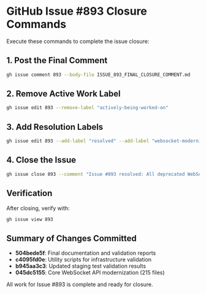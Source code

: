 # GitHub Issue #893 Closure Commands

Execute these commands to complete the issue closure:

## 1. Post the Final Comment
```bash
gh issue comment 893 --body-file ISSUE_893_FINAL_CLOSURE_COMMENT.md
```

## 2. Remove Active Work Label
```bash
gh issue edit 893 --remove-label "actively-being-worked-on"
```

## 3. Add Resolution Labels
```bash
gh issue edit 893 --add-label "resolved" --add-label "websocket-modernization"
```

## 4. Close the Issue
```bash
gh issue close 893 --comment "Issue #893 resolved: All deprecated WebSocket API usage eliminated. See final comment for comprehensive resolution details."
```

## Verification
After closing, verify with:
```bash
gh issue view 893
```

## Summary of Changes Committed
- **504bede5f**: Final documentation and validation reports
- **c4095fd0e**: Utility scripts for infrastructure validation
- **b945aa3c3**: Updated staging test validation results
- **045dc5155**: Core WebSocket API modernization (215 files)

All work for Issue #893 is complete and ready for closure.